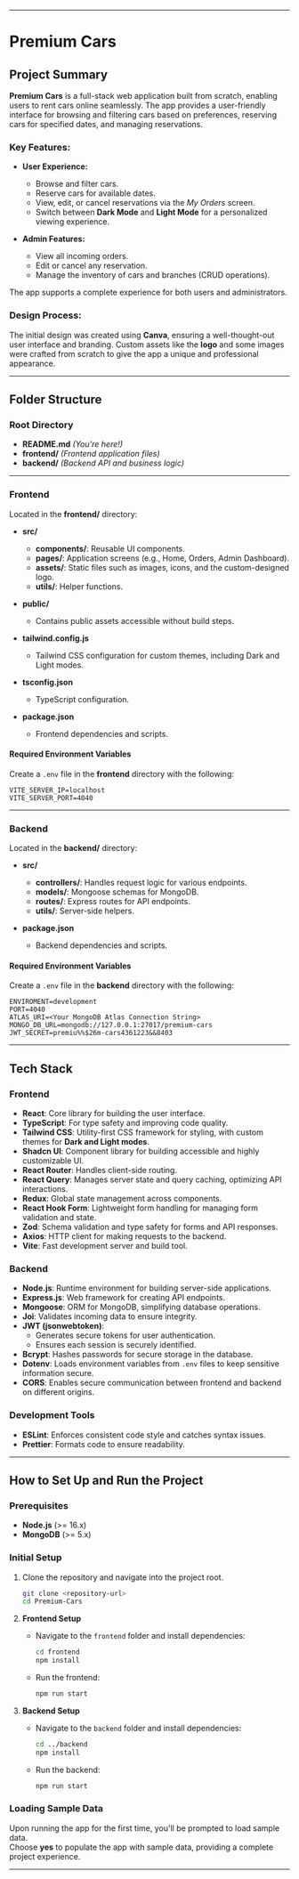   
---

# Premium Cars  

## Project Summary  

**Premium Cars** is a full-stack web application built from scratch, enabling users to rent cars online seamlessly. The app provides a user-friendly interface for browsing and filtering cars based on preferences, reserving cars for specified dates, and managing reservations.  

### Key Features:  
- **User Experience:**  
  - Browse and filter cars.  
  - Reserve cars for available dates.  
  - View, edit, or cancel reservations via the *My Orders* screen.  
  - Switch between **Dark Mode** and **Light Mode** for a personalized viewing experience.  

- **Admin Features:**  
  - View all incoming orders.  
  - Edit or cancel any reservation.  
  - Manage the inventory of cars and branches (CRUD operations).  

The app supports a complete experience for both users and administrators.  

### Design Process:  
The initial design was created using **Canva**, ensuring a well-thought-out user interface and branding. Custom assets like the **logo** and some images were crafted from scratch to give the app a unique and professional appearance.  

---  

## Folder Structure  

### Root Directory  
- **README.md** *(You're here!)*  
- **frontend/** *(Frontend application files)*  
- **backend/** *(Backend API and business logic)*  

---  

### Frontend  
Located in the **frontend/** directory:  

- **src/**  
  - **components/**: Reusable UI components.  
  - **pages/**: Application screens (e.g., Home, Orders, Admin Dashboard).  
  - **assets/**: Static files such as images, icons, and the custom-designed logo.  
  - **utils/**: Helper functions.  

- **public/**  
  - Contains public assets accessible without build steps.  

- **tailwind.config.js**  
  - Tailwind CSS configuration for custom themes, including Dark and Light modes.  

- **tsconfig.json**  
  - TypeScript configuration.  

- **package.json**  
  - Frontend dependencies and scripts.  

#### Required Environment Variables  
Create a `.env` file in the **frontend** directory with the following:  
```  
VITE_SERVER_IP=localhost  
VITE_SERVER_PORT=4040  
```  

---  

### Backend  
Located in the **backend/** directory:  

- **src/**  
  - **controllers/**: Handles request logic for various endpoints.  
  - **models/**: Mongoose schemas for MongoDB.  
  - **routes/**: Express routes for API endpoints.  
  - **utils/**: Server-side helpers.  

- **package.json**  
  - Backend dependencies and scripts.  

#### Required Environment Variables  
Create a `.env` file in the **backend** directory with the following:  
```  
ENVIROMENT=development  
PORT=4040  
ATLAS_URI=<Your MongoDB Atlas Connection String>  
MONGO_DB_URL=mongodb://127.0.0.1:27017/premium-cars  
JWT_SECRET=premiu%%$26m-cars4361223&&8403  
```  

---  

## Tech Stack  

### **Frontend**  
- **React**: Core library for building the user interface.  
- **TypeScript**: For type safety and improving code quality.  
- **Tailwind CSS**: Utility-first CSS framework for styling, with custom themes for **Dark and Light modes**.  
- **Shadcn UI**: Component library for building accessible and highly customizable UI.  
- **React Router**: Handles client-side routing.  
- **React Query**: Manages server state and query caching, optimizing API interactions.  
- **Redux**: Global state management across components.  
- **React Hook Form**: Lightweight form handling for managing form validation and state.  
- **Zod**: Schema validation and type safety for forms and API responses.  
- **Axios**: HTTP client for making requests to the backend.  
- **Vite**: Fast development server and build tool.  

### **Backend**  
- **Node.js**: Runtime environment for building server-side applications.  
- **Express.js**: Web framework for creating API endpoints.  
- **Mongoose**: ORM for MongoDB, simplifying database operations.  
- **Joi**: Validates incoming data to ensure integrity.  
- **JWT (jsonwebtoken)**:  
  - Generates secure tokens for user authentication.  
  - Ensures each session is securely identified.  
- **Bcrypt**: Hashes passwords for secure storage in the database.  
- **Dotenv**: Loads environment variables from `.env` files to keep sensitive information secure.  
- **CORS**: Enables secure communication between frontend and backend on different origins.  

### Development Tools  
- **ESLint**: Enforces consistent code style and catches syntax issues.  
- **Prettier**: Formats code to ensure readability.  

---  

## How to Set Up and Run the Project  

### Prerequisites  
- **Node.js** (>= 16.x)  
- **MongoDB** (>= 5.x)  

### Initial Setup  

1. Clone the repository and navigate into the project root.  
   ```bash  
   git clone <repository-url>  
   cd Premium-Cars  
   ```  

2. **Frontend Setup**  
   - Navigate to the `frontend` folder and install dependencies:  
     ```bash  
     cd frontend  
     npm install  
     ```  
   - Run the frontend:  
     ```bash  
     npm run start  
     ```  

3. **Backend Setup**  
   - Navigate to the `backend` folder and install dependencies:  
     ```bash  
     cd ../backend  
     npm install  
     ```  
   - Run the backend:  
     ```bash  
     npm run start  
     ```  

### Loading Sample Data  
Upon running the app for the first time, you'll be prompted to load sample data.  
Choose **yes** to populate the app with sample data, providing a complete project experience.  

---  

